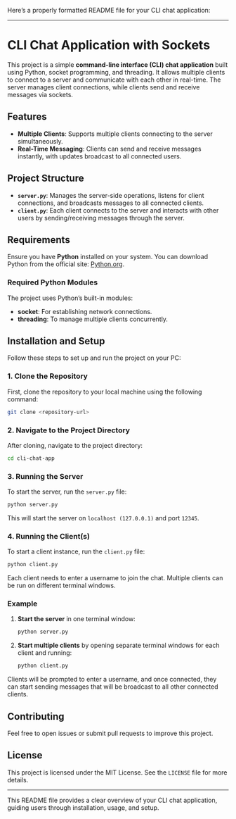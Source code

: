 Here’s a properly formatted README file for your CLI chat application:

---

# CLI Chat Application with Sockets

This project is a simple **command-line interface (CLI) chat application** built using Python, socket programming, and threading. It allows multiple clients to connect to a server and communicate with each other in real-time. The server manages client connections, while clients send and receive messages via sockets.

## Features
- **Multiple Clients**: Supports multiple clients connecting to the server simultaneously.
- **Real-Time Messaging**: Clients can send and receive messages instantly, with updates broadcast to all connected users.

## Project Structure
- **`server.py`**: Manages the server-side operations, listens for client connections, and broadcasts messages to all connected clients.
- **`client.py`**: Each client connects to the server and interacts with other users by sending/receiving messages through the server.

## Requirements
Ensure you have **Python** installed on your system. You can download Python from the official site: [Python.org](https://www.python.org/downloads/).

### Required Python Modules
The project uses Python’s built-in modules:
- **socket**: For establishing network connections.
- **threading**: To manage multiple clients concurrently.

## Installation and Setup
Follow these steps to set up and run the project on your PC:

### 1. Clone the Repository
First, clone the repository to your local machine using the following command:
```bash
git clone <repository-url>
```

### 2. Navigate to the Project Directory
After cloning, navigate to the project directory:
```bash
cd cli-chat-app
```

### 3. Running the Server
To start the server, run the `server.py` file:
```bash
python server.py
```
This will start the server on `localhost (127.0.0.1)` and port `12345`.

### 4. Running the Client(s)
To start a client instance, run the `client.py` file:
```bash
python client.py
```
Each client needs to enter a username to join the chat. Multiple clients can be run on different terminal windows.

### Example
1. **Start the server** in one terminal window:
   ```bash
   python server.py
   ```
2. **Start multiple clients** by opening separate terminal windows for each client and running:
   ```bash
   python client.py
   ```

Clients will be prompted to enter a username, and once connected, they can start sending messages that will be broadcast to all other connected clients.

## Contributing
Feel free to open issues or submit pull requests to improve this project.

## License
This project is licensed under the MIT License. See the `LICENSE` file for more details.

---

This README file provides a clear overview of your CLI chat application, guiding users through installation, usage, and setup.
